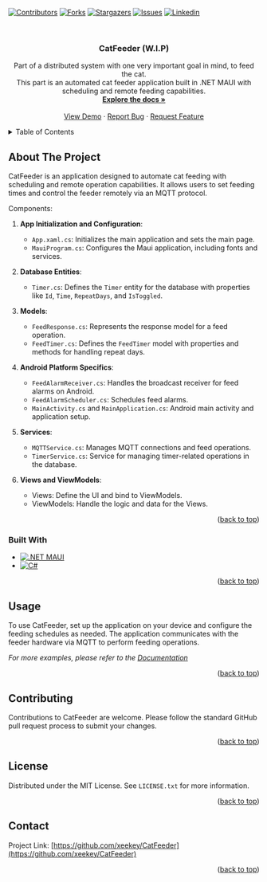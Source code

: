 <a name="readme-top"></a>
[![Contributors][contributors-shield]][contributors-url]
[![Forks][forks-shield]][forks-url]
[![Stargazers][stars-shield]][stars-url]
[![Issues][issues-shield]][issues-url]
[![Linkedin][linkedin-shield]][linkedin-url]

<!-- PROJECT LOGO -->
<br />
<div align="center">
  <!--<a href="https://github.com/xeekey/CatFeeder">
    <img src="images/logo.png" alt="Logo" width="80" height="80">
  </a> -->

<h3 align="center">CatFeeder (W.I.P)</h3>

  <p align="center">
    Part of a distributed system with one very important goal in mind, to feed the cat.
    <br />
    This part is an automated cat feeder application built in .NET MAUI with scheduling and remote feeding capabilities.
    <br />
    <a href="https://github.com/xeekey/CatFeeder"><strong>Explore the docs »</strong></a>
    <br />
    <br />
    <a href="https://github.com/xeekey/CatFeeder">View Demo</a>
    ·
    <a href="https://github.com/xeekey/CatFeeder/issues">Report Bug</a>
    ·
    <a href="https://github.com/xeekey/CatFeeder/issues">Request Feature</a>
  </p>
</div>

<!-- TABLE OF CONTENTS -->
<details>
  <summary>Table of Contents</summary>
  <ol>
    <li>
      <a href="#about-the-project">About The Project</a>
      <ul>
        <li><a href="#built-with">Built With</a></li>
      </ul>
    </li>
    <li><a href="#usage">Usage</a></li>
    <li><a href="#contributing">Contributing</a></li>
    <li><a href="#license">License</a></li>
    <li><a href="#contact">Contact</a></li>
  </ol>
</details>

<!-- ABOUT THE PROJECT -->
## About The Project

CatFeeder is an application designed to automate cat feeding with scheduling and remote operation capabilities. It allows users to set feeding times and control the feeder remotely via an MQTT protocol.

Components:
1. **App Initialization and Configuration**:
   - `App.xaml.cs`: Initializes the main application and sets the main page.
   - `MauiProgram.cs`: Configures the Maui application, including fonts and services.

2. **Database Entities**:
   - `Timer.cs`: Defines the `Timer` entity for the database with properties like `Id`, `Time`, `RepeatDays`, and `IsToggled`.

3. **Models**:
   - `FeedResponse.cs`: Represents the response model for a feed operation.
   - `FeedTimer.cs`: Defines the `FeedTimer` model with properties and methods for handling repeat days.

4. **Android Platform Specifics**:
   - `FeedAlarmReceiver.cs`: Handles the broadcast receiver for feed alarms on Android.
   - `FeedAlarmScheduler.cs`: Schedules feed alarms.
   - `MainActivity.cs` and `MainApplication.cs`: Android main activity and application setup.

5. **Services**:
   - `MQTTService.cs`: Manages MQTT connections and feed operations.
   - `TimerService.cs`: Service for managing timer-related operations in the database.

6. **Views and ViewModels**:
   - Views: Define the UI and bind to ViewModels.
   - ViewModels: Handle the logic and data for the Views.

<p align="right">(<a href="#readme-top">back to top</a>)</p>

### Built With

* [![.NET MAUI][.NET-MAUI-shield]][.NET-MAUI-url]
* [![C#][C#-shield]][C#-url]

<p align="right">(<a href="#readme-top">back to top</a>)</p>

<!-- USAGE EXAMPLES -->
## Usage

To use CatFeeder, set up the application on your device and configure the feeding schedules as needed. The application communicates with the feeder hardware via MQTT to perform feeding operations.

_For more examples, please refer to the [Documentation](https://github.com/xeekey/CatFeeder)_

<p align="right">(<a href="#readme-top">back to top</a>)</p>

<!-- CONTRIBUTING -->
## Contributing

Contributions to CatFeeder are welcome. Please follow the standard GitHub pull request process to submit your changes.

<p align="right">(<a href="#readme-top">back to top</a>)</p>

<!-- LICENSE -->
## License

Distributed under the MIT License. See `LICENSE.txt` for more information.

<p align="right">(<a href="#readme-top">back to top</a>)</p>

<!-- CONTACT -->
## Contact
Project Link: [https://github.com/xeekey/CatFeeder](https://github.com/xeekey/CatFeeder)

<p align="right">(<a href="#readme-top">back to top</a>)</p>


<!-- MARKDOWN LINKS & IMAGES -->
<!-- https://www.markdownguide.org/basic-syntax/#reference-style-links -->
[contributors-shield]: https://img.shields.io/github/contributors/xeekey/codeparser.svg?style=for-the-badge
[contributors-url]: https://github.com/xeekey/catfeeder/graphs/contributors
[forks-shield]: https://img.shields.io/github/forks/xeekey/catfeeder.svg?style=for-the-badge
[forks-url]: https://github.com/xeekey/catfeeder/network/members
[stars-shield]: https://img.shields.io/github/stars/xeekey/catfeeder.svg?style=for-the-badge
[stars-url]: https://github.com/xeekey/codeparser/stargazers
[issues-shield]: https://img.shields.io/github/issues/xeekey/catfeeder.svg?style=for-the-badge
[issues-url]: https://github.com/xeekey/catfeeder/issues
[license-shield]: https://img.shields.io/github/license/github_username/repo_name.svg?style=for-the-badge
[license-url]: https://github.com/xeekey/catfeeder/main/LICENSE.txt
[linkedin-shield]: https://img.shields.io/badge/-LinkedIn-black.svg?style=for-the-badge&logo=linkedin&colorB=555
[linkedin-url]: https://linkedin.com/in/kasper-hjort-jæger
[product-screenshot]: images/screenshot.png
[.NET-MAUI-shield]: https://img.shields.io/badge/.NET%20MAUI-512BD4.svg?style=for-the-badge&logo=dotnet&logoColor=white
[.NET-MAUI-url]: https://dotnet.microsoft.com/en-us/apps/maui
[C#-shield]: https://img.shields.io/badge/C%23-239120.svg?style=for-the-badge&logo=c-sharp&logoColor=white
[C#-url]: https://docs.microsoft.com/en-us/dotnet/csharp/
